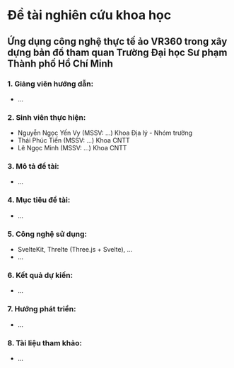 # Đề tài nghiên cứu khoa học
## Ứng dụng công nghệ thực tế ảo VR360 trong xây dựng bản đồ tham quan Trường Đại học Sư phạm Thành phố Hồ Chí Minh

### 1. Giảng viên hướng dẫn:
- ...

### 2. Sinh viên thực hiện:
- Nguyễn Ngọc Yến Vy (MSSV: ...) Khoa Địa lý - Nhóm trưởng
- Thái Phúc Tiến (MSSV: ...) Khoa CNTT
- Lê Ngọc Minh (MSSV: ...) Khoa CNTT

### 3. Mô tả đề tài:
- ...

### 4. Mục tiêu đề tài:
- ...

### 5. Công nghệ sử dụng:
- SvelteKit, Threlte (Three.js + Svelte), ...
- ...

### 6. Kết quả dự kiến:
- ...

### 7. Hướng phát triển:
- ...

### 8. Tài liệu tham khảo:
- ...
